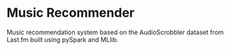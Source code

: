 # Music Recommender

Music recommendation system based on the AudioScrobbler dataset from Last.fm built using pySpark and MLlib.
